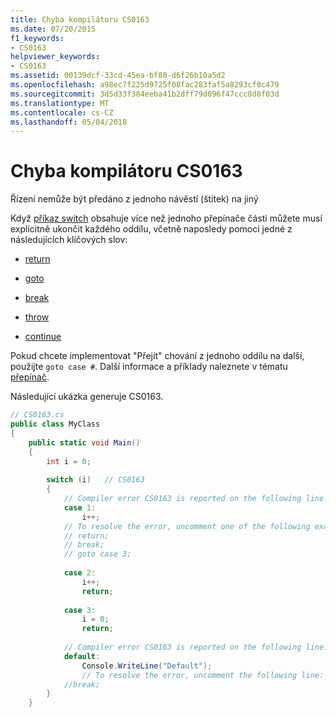 ```yaml
---
title: Chyba kompilátoru CS0163
ms.date: 07/20/2015
f1_keywords:
- CS0163
helpviewer_keywords:
- CS0163
ms.assetid: 00139dcf-33cd-45ea-bf80-d6f26b10a5d2
ms.openlocfilehash: a98ec7f225d9725f08fac283faf5a8293cf0c479
ms.sourcegitcommit: 3d5d33f384eeba41b2dff79d096f47ccc8d8f03d
ms.translationtype: MT
ms.contentlocale: cs-CZ
ms.lasthandoff: 05/04/2018
---
```

# <a name="compiler-error-cs0163"></a>Chyba kompilátoru CS0163
Řízení nemůže být předáno z jednoho návěstí (štítek) na jiný  
  
 Když [příkaz switch](../../../csharp/language-reference/keywords/switch.md) obsahuje více než jednoho přepínače části můžete musí explicitně ukončit každého oddílu, včetně naposledy pomocí jedné z následujících klíčových slov:  
  
-   [return](../../../csharp/language-reference/keywords/return.md)  
  
-   [goto](../../../csharp/language-reference/keywords/goto.md)  
  
-   [break](../../../csharp/language-reference/keywords/break.md)  
  
-   [throw](../../../csharp/language-reference/keywords/throw.md)  
  
-   [continue](../../../csharp/language-reference/keywords/continue.md)  
  
 Pokud chcete implementovat "Přejít" chování z jednoho oddílu na další, použijte `goto case #`. Další informace a příklady naleznete v tématu [přepínač](../../../csharp/language-reference/keywords/switch.md).  
  
 Následující ukázka generuje CS0163.  
  
```csharp  
// CS0163.cs  
public class MyClass  
{  
    public static void Main()  
    {  
        int i = 0;  
  
        switch (i)   // CS0163  
        {  
            // Compiler error CS0163 is reported on the following line.  
            case 1:  
                i++;  
            // To resolve the error, uncomment one of the following example statements.  
            // return;  
            // break;  
            // goto case 3;  
  
            case 2:  
                i++;  
                return;  
  
            case 3:  
                i = 0;  
                return;  
  
            // Compiler error CS0163 is reported on the following line.  
            default:  
                Console.WriteLine("Default");  
                // To resolve the error, uncomment the following line:  
            //break;  
        }  
    }  
```
